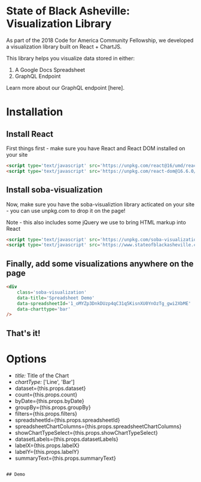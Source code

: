# State of Black Asheville: Visualization Library

As part of the 2018 Code for America Community Fellowship, we developed a visualization library built on React + ChartJS.

This library helps you visualize data stored in either:
1. A Google Docs Spreadsheet
2. GraphQL Endpoint

Learn more about our GraphQL endpoint [here]. 

# Installation

## Install React
First things first - make sure you have React and React DOM installed on your site

```html
<script type='text/javascript' src='https://unpkg.com/react@16/umd/react.production.min.js?v=1.1.2'></script>
<script type='text/javascript' src='https://unpkg.com/react-dom@16.6.0/umd/react-dom.production.min.js'></script>
```

## Install soba-visualization
Now, make sure you have the soba-visualiztion library acticated on your site - you can use unpkg.com to drop it on the page! 

Note - this also includes some jQuery we use to bring HTML markup into React

```html
<script type='text/javascript' src='https://unpkg.com/soba-visualization@latest/umd/soba-visualization.min.js?v=1.1.2'></script>
<script type='text/javascript' src='https://www.stateofblackasheville.com/wp-content/themes/sage-8.5.4/dist/scripts/visualization.js?v=1.1.2'></script>
```

## Finally, add some visualizations anywhere on the page

```html
<div 
	class='soba-visualization' 
	data-title='Spreadsheet Demo'
	data-spreadsheetId='1_oMYZp3DnkDUzp4qC31q5KisnXU0YnOzTg_gwi2XbME'
	data-charttype='bar'  
/>
```

## That's it! 

# Options

- _title:_ Title of the Chart
- *chartType:* ['Line', 'Bar']
- dataset={this.props.dataset}
- count={this.props.count}
- byDate={this.props.byDate}
- groupBy={this.props.groupBy}
- filters={this.props.filters}
- spreadsheetId={this.props.spreadsheetId}
- spreadsheetChartColumns={this.props.spreadsheetChartColumns}
- showChartTypeSelect={this.props.showChartTypeSelect}
- datasetLabels={this.props.datasetLabels}
- labelX={this.props.labelX}
- labelY={this.props.labelY}
- summaryText={this.props.summaryText}
```

## Demo
